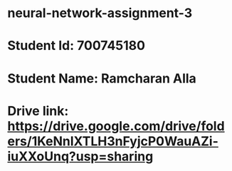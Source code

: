 # neural-network-assignment-3
# Student Id: 700745180
# Student Name: Ramcharan Alla
# Drive link: https://drive.google.com/drive/folders/1KeNnlXTLH3nFyjcP0WauAZi-iuXXoUnq?usp=sharing
